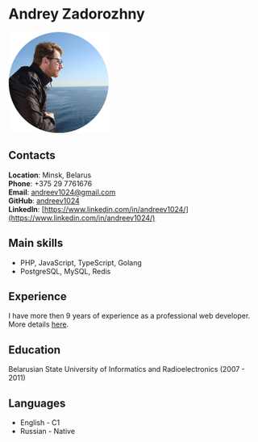 # Andrey Zadorozhny

![alt](./me.png)

## Contacts

**Location**: Minsk, Belarus \
**Phone**: +375 29 7761676 \
**Email**: andreev1024@gmail.com \
**GitHub**: [andreev1024](https://github.com/andreev1024) \
**LinkedIn**: [https://www.linkedin.com/in/andreev1024/](https://www.linkedin.com/in/andreev1024/)

## Main skills

-   PHP, JavaScript, TypeScript, Golang
-   PostgreSQL, MySQL, Redis

## Experience

I have more then 9 years of experience as a professional web developer. More details [here](https://www.linkedin.com/in/andreev1024/).

## Education

Belarusian State University of Informatics and Radioelectronics (2007 - 2011)

## Languages

-   English - C1
-   Russian - Native
